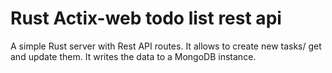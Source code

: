 # Rust Actix-web todo list rest api

A simple Rust server with Rest API routes. It allows to create new tasks/ get and update them. It writes the data to a MongoDB instance.
